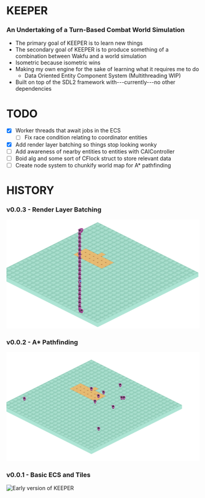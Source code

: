 # KEEPER

### An Undertaking of a Turn-Based Combat World Simulation

- The primary goal of KEEPER is to learn new things
- The secondary goal of KEEPER is to produce something of a combination between Wakfu and a world simulation
- Isometric because isometric wins
- Making my own engine for the sake of learning what it requires me to do
    - Data Oriented Entity Component System (Multithreading WIP)
- Built on top of the SDL2 framework with---currently---no other dependencies

# TODO
- [x] Worker threads that await jobs in the ECS
    - [ ] Fix race condition relating to coordinator entities
- [x] Add render layer batching so things stop looking wonky
- [ ] Add awareness of nearby entities to entities with CAIController
- [ ] Boid alg and some sort of CFlock struct to store relevant data
- [ ] Create node system to chunkify world map for A* pathfinding

# HISTORY

### v0.0.3 - Render Layer Batching
![Woo! Will need improvements but woo!](./docs/res/0.0.3.gif)

### v0.0.2 - A* Pathfinding
![A* took way too long](./docs/res/0.0.2.gif)

### v0.0.1 - Basic ECS and Tiles
![Early version of KEEPER](./docs/res/0.0.1.gif)
